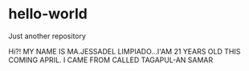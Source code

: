 # hello-world
Just another repository

Hi?! MY NAME IS MA.JESSADEL LIMPIADO...I'AM 21 
YEARS OLD THIS COMING APRIL. 
I CAME FROM CALLED TAGAPUL-AN SAMAR
